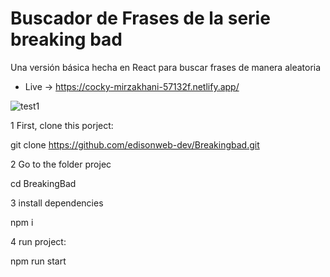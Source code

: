 # Buscador de Frases de la serie breaking bad

Una versión básica hecha en React para buscar frases de manera aleatoria 

- Live -> https://cocky-mirzakhani-57132f.netlify.app/

![test1](https://repository-images.githubusercontent.com/323666492/fdc09680-4458-11eb-8689-030ad119ff23)


1 First, clone this porject:

 git clone https://github.com/edisonweb-dev/Breakingbad.git
 
2 Go to the folder projec

cd BreakingBad

3 install dependencies

npm i

4 run project:

npm run start
